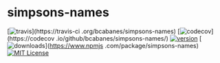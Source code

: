 # simpsons-names
[![travis](https://img.shields.io/travis/bcabanes/simpsons-names.svg?style=flat-square)](https://travis-ci
.org/bcabanes/simpsons-names)
[![codecov](https://img.shields.io/codecov/c/github/bcabanes/simpsons-names.svg?style=flat-square)](https://codecov
.io/github/bcabanes/simpsons-names/)
[![version](https://img.shields.io/npm/v/simpsons-names.svg?style=flat-square)](https://www.npmjs.com/package/simpsons-names)
[![downloads](https://img.shields.io/npm/dm/simpsons-names.svg?style=flat-square)](https://www.npmjs
.com/package/simpsons-names)
[![MIT License](https://img.shields.io/npm/l/simpsons-names.svg?style=flat-square)](http://opensource.org/licenses/MIT)